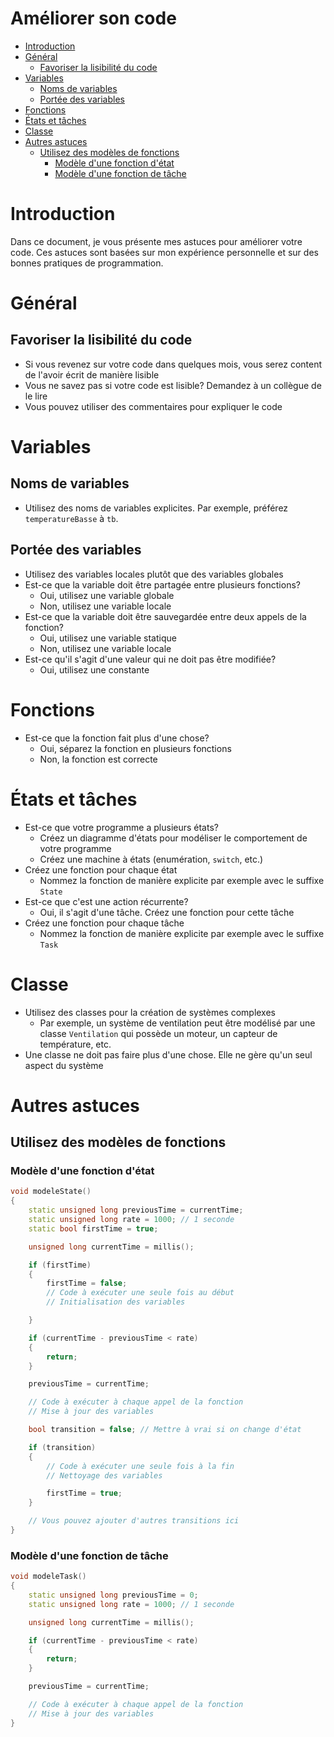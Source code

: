 # Améliorer son code <!-- omit in toc -->

- [Introduction](#introduction)
- [Général](#général)
  - [Favoriser la lisibilité du code](#favoriser-la-lisibilité-du-code)
- [Variables](#variables)
  - [Noms de variables](#noms-de-variables)
  - [Portée des variables](#portée-des-variables)
- [Fonctions](#fonctions)
- [États et tâches](#états-et-tâches)
- [Classe](#classe)
- [Autres astuces](#autres-astuces)
  - [Utilisez des modèles de fonctions](#utilisez-des-modèles-de-fonctions)
    - [Modèle d'une fonction d'état](#modèle-dune-fonction-détat)
    - [Modèle d'une fonction de tâche](#modèle-dune-fonction-de-tâche)


# Introduction
Dans ce document, je vous présente mes astuces pour améliorer votre code. Ces astuces sont basées sur mon expérience personnelle et sur des bonnes pratiques de programmation.

# Général
## Favoriser la lisibilité du code
- Si vous revenez sur votre code dans quelques mois, vous serez content de l'avoir écrit de manière lisible
- Vous ne savez pas si votre code est lisible? Demandez à un collègue de le lire
- Vous pouvez utiliser des commentaires pour expliquer le code

# Variables
## Noms de variables
- Utilisez des noms de variables explicites. Par exemple, préférez `temperatureBasse` à `tb`.

## Portée des variables
- Utilisez des variables locales plutôt que des variables globales
- Est-ce que la variable doit être partagée entre plusieurs fonctions?
  - Oui, utilisez une variable globale
  - Non, utilisez une variable locale
- Est-ce que la variable doit être sauvegardée entre deux appels de la fonction?
  - Oui, utilisez une variable statique
  - Non, utilisez une variable locale
- Est-ce qu'il s'agit d'une valeur qui ne doit pas être modifiée?
  - Oui, utilisez une constante

# Fonctions
- Est-ce que la fonction fait plus d'une chose?
  - Oui, séparez la fonction en plusieurs fonctions
  - Non, la fonction est correcte

# États et tâches
- Est-ce que votre programme a plusieurs états?
  - Créez un diagramme d'états pour modéliser le comportement de votre programme
  - Créez une machine à états (enumération, `switch`, etc.)
- Créez une fonction pour chaque état
  - Nommez la fonction de manière explicite par exemple avec le suffixe `State`
- Est-ce que c'est une action récurrente?
  - Oui, il s'agit d'une tâche. Créez une fonction pour cette tâche
- Créez une fonction pour chaque tâche
  - Nommez la fonction de manière explicite par exemple avec le suffixe `Task`

# Classe
- Utilisez des classes pour la création de systèmes complexes
  - Par exemple, un système de ventilation peut être modélisé par une classe `Ventilation` qui possède un moteur, un capteur de température, etc.
- Une classe ne doit pas faire plus d'une chose. Elle ne gère qu'un seul aspect du système

# Autres astuces
## Utilisez des modèles de fonctions
### Modèle d'une fonction d'état

```cpp
void modeleState()
{
    static unsigned long previousTime = currentTime;
    static unsigned long rate = 1000; // 1 seconde
    static bool firstTime = true;

    unsigned long currentTime = millis();

    if (firstTime)
    {
        firstTime = false;
        // Code à exécuter une seule fois au début
        // Initialisation des variables

    }

    if (currentTime - previousTime < rate)
    {
        return;
    }

    previousTime = currentTime;

    // Code à exécuter à chaque appel de la fonction
    // Mise à jour des variables

    bool transition = false; // Mettre à vrai si on change d'état

    if (transition)
    {
        // Code à exécuter une seule fois à la fin
        // Nettoyage des variables

        firstTime = true;
    }

    // Vous pouvez ajouter d'autres transitions ici
}
```

### Modèle d'une fonction de tâche

```cpp
void modeleTask()
{
    static unsigned long previousTime = 0;
    static unsigned long rate = 1000; // 1 seconde

    unsigned long currentTime = millis();

    if (currentTime - previousTime < rate)
    {
        return;
    }

    previousTime = currentTime;

    // Code à exécuter à chaque appel de la fonction
    // Mise à jour des variables
}
```

